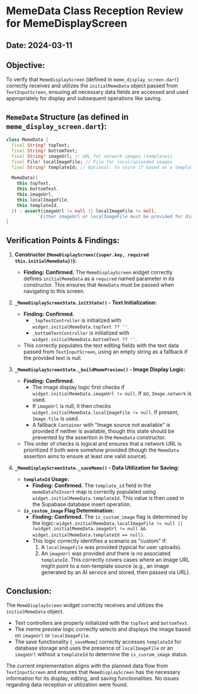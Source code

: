 # MemeData Class Reception Review for MemeDisplayScreen

## Date: 2024-03-11

## Objective:
To verify that `MemeDisplayScreen` (defined in `meme_display_screen.dart`) correctly receives and utilizes the `initialMemeData` object passed from `TextInputScreen`, ensuring all necessary data fields are accessed and used appropriately for display and subsequent operations like saving.

## `MemeData` Structure (as defined in `meme_display_screen.dart`):
```dart
class MemeData {
  final String? topText;
  final String? bottomText;
  final String? imageUrl; // URL for network images (templates)
  final File? localImageFile; // File for local/uploaded images
  final String? templateId; // Optional: To store if based on a template

  MemeData({
    this.topText,
    this.bottomText,
    this.imageUrl,
    this.localImageFile,
    this.templateId,
  }) : assert(imageUrl != null || localImageFile != null, 
            'Either imageUrl or localImageFile must be provided for display.');
}
```

## Verification Points & Findings:

1.  **Constructor (`MemeDisplayScreen({super.key, required this.initialMemeData})`):**
    *   **Finding:** **Confirmed.** The `MemeDisplayScreen` widget correctly defines `initialMemeData` as a `required` named parameter in its constructor. This ensures that `MemeData` must be passed when navigating to this screen.

2.  **`_MemeDisplayScreenState.initState()` - Text Initialization:**
    *   **Finding:** **Confirmed.**
        *   `_topTextController` is initialized with `widget.initialMemeData.topText ?? ''`.
        *   `_bottomTextController` is initialized with `widget.initialMemeData.bottomText ?? ''`.
    *   This correctly populates the text editing fields with the text data passed from `TextInputScreen`, using an empty string as a fallback if the provided text is null.

3.  **`_MemeDisplayScreenState._buildMemePreview()` - Image Display Logic:**
    *   **Finding:** **Confirmed.**
        *   The image display logic first checks if `widget.initialMemeData.imageUrl != null`. If so, `Image.network` is used.
        *   If `imageUrl` is null, it then checks `widget.initialMemeData.localImageFile != null`. If present, `Image.file` is used.
        *   A fallback `Container` with "Image source not available" is provided if neither is available, though this state should be prevented by the assertion in the `MemeData` constructor.
    *   This order of checks is logical and ensures that a network URL is prioritized if both were somehow provided (though the `MemeData` assertion aims to ensure at least one valid source).

4.  **`_MemeDisplayScreenState._saveMeme()` - Data Utilization for Saving:**
    *   **`templateId` Usage:**
        *   **Finding:** **Confirmed.** The `template_id` field in the `memeDataToInsert` map is correctly populated using `widget.initialMemeData.templateId`. This value is then used in the Supabase database insert operation.
    *   **`is_custom_image` Flag Determination:**
        *   **Finding:** **Confirmed.** The `is_custom_image` flag is determined by the logic: `widget.initialMemeData.localImageFile != null || (widget.initialMemeData.imageUrl != null && widget.initialMemeData.templateId == null)`.
        *   This logic correctly identifies a scenario as "custom" if:
            1.  A `localImageFile` was provided (typical for user uploads).
            2.  An `imageUrl` was provided *and* there is no associated `templateId`. This correctly covers cases where an image URL might point to a non-template source (e.g., an image generated by an AI service and stored, then passed via URL).

## Conclusion:

The `MemeDisplayScreen` widget correctly receives and utilizes the `initialMemeData` object.
*   Text controllers are properly initialized with the `topText` and `bottomText`.
*   The meme preview logic correctly selects and displays the image based on `imageUrl` or `localImageFile`.
*   The save functionality (`_saveMeme`) correctly accesses `templateId` for database storage and uses the presence of `localImageFile` or an `imageUrl` without a `templateId` to determine the `is_custom_image` status.

The current implementation aligns with the planned data flow from `TextInputScreen` and ensures that `MemeDisplayScreen` has the necessary information for its display, editing, and saving functionalities. No issues regarding data reception or utilization were found.
```
